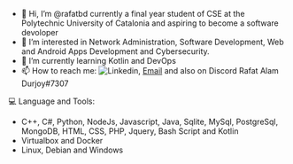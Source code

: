 - 👋 Hi, I’m @rafatbd currently a final year student of CSE at the Polytechnic University of Catalonia and aspiring to become a software devoloper 
- 👀 I’m interested in Network Administration, Software Development, Web and Android Apps Development and Cybersecurity.
- 🌱 I’m currently learning Kotlin and DevOps 
- 📫 How to reach me: ![Linkedin](https://www.linkedin.com/in/rafat-alam-durjoy-06753b138/), [Email](mailto:rafatinfo4@gmail.com?subject=[GitHub]%20Source%20Han%20Sans) and also on Discord Rafat Alam Durjoy#7307

:computer: Language and Tools:
  - C++, C#, Python, NodeJs, Javascript, Java, Sqlite, MySql, PostgreSql, MongoDB, HTML, CSS, PHP, Jquery, Bash Script and Kotlin 
  - Virtualbox and Docker
  - Linux, Debian and Windows 

<!---
rafatbd/rafatbd is a ✨ special ✨ repository because its `README.md` (this file) appears on your GitHub profile.
You can click the Preview link to take a look at your changes.
--->
